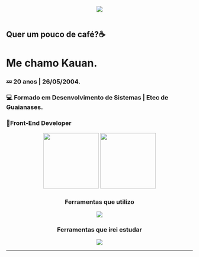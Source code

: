 <div align="center">
  <img src="https://www.icegif.com/wp-content/uploads/2023/12/icegif-100.gif">
</div>
<br>
<div align="left">
  <h2>Quer um pouco de café?☕</h2>
  <h1>Me chamo Kauan.</h1>
  <h3>💤 20 anos | 26/05/2004.</h3>
  <h3>💻 Formado em Desenvolvimento de Sistemas | Etec de Guaianases.</h3>
  <h3>🎨Front-End Developer</h3>
</div>
<div align="center">
  <img height="150em" src="https://github-readme-stats.vercel.app/api?username=Kauanssv&show_icons=true&theme=vision-friendly-dark">
  <img height="150em" src="https://github-readme-stats.vercel.app/api/top-langs/?username=Kauanssv&layout=compact&theme=vision-friendly-dark">
</div>
<div align="center">
  <h3>Ferramentas que utilizo</h3>
  <img src="https://skillicons.dev/icons?i=js,css,html,github,figma,bootstrap">
  <h3>Ferramentas que irei estudar</h3>
  <img src="https://skillicons.dev/icons?i=ts,react,scss,nodejs">
  <hr>
</div>


